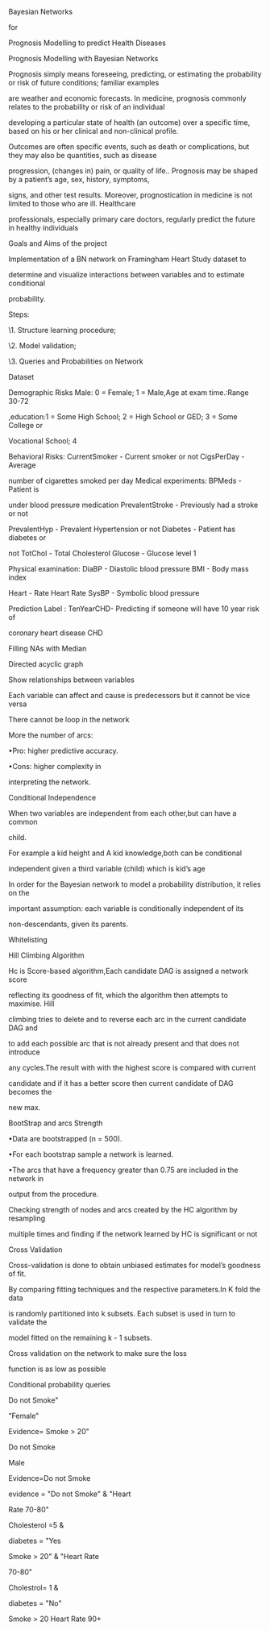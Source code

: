﻿

Bayesian Networks

for

Prognosis Modelling to predict Health Diseases





Prognosis Modelling with Bayesian Networks

Prognosis simply means foreseeing, predicting, or estimating the probability or risk of future conditions; familiar examples

are weather and economic forecasts. In medicine, prognosis commonly relates to the probability or risk of an individual

developing a particular state of health (an outcome) over a specific time, based on his or her clinical and non-clinical profile.

Outcomes are often specific events, such as death or complications, but they may also be quantities, such as disease

progression, (changes in) pain, or quality of life.. Prognosis may be shaped by a patient’s age, sex, history, symptoms,

signs, and other test results. Moreover, prognostication in medicine is not limited to those who are ill. Healthcare

professionals, especially primary care doctors, regularly predict the future in healthy individuals





Goals and Aims of the project

Implementation of a BN network on Framingham Heart Study dataset to

determine and visualize interactions between variables and to estimate conditional

probability.

Steps:

\1. Structure learning procedure;

\2. Model validation;

\3. Queries and Probabilities on Network





Dataset

Demographic Risks Male: 0 = Female; 1 = Male,Age at exam time.:Range 30-72

,education:1 = Some High School; 2 = High School or GED; 3 = Some College or

Vocational School; 4

Behavioral Risks: CurrentSmoker - Current smoker or not CigsPerDay - Average

number of cigarettes smoked per day Medical experiments: BPMeds - Patient is

under blood pressure medication PrevalentStroke - Previously had a stroke or not

PrevalentHyp - Prevalent Hypertension or not Diabetes - Patient has diabetes or

not TotChol - Total Cholesterol Glucose - Glucose level 1

Physical examination: DiaBP - Diastolic blood pressure BMI - Body mass index

Heart - Rate Heart Rate SysBP - Symbolic blood pressure

Prediction Label : TenYearCHD- Predicting if someone will have 10 year risk of

coronary heart disease CHD





Filling NAs with Median





Directed acyclic graph

Show relationships between variables

Each variable can affect and cause is predecessors but it cannot be vice versa

There cannot be loop in the network





More the number of arcs:

•Pro: higher predictive accuracy.

•Cons: higher complexity in

interpreting the network.





Conditional Independence

When two variables are independent from each other,but can have a common

child.

For example a kid height and A kid knowledge,both can be conditional

independent given a third variable (child) which is kid’s age

In order for the Bayesian network to model a probability distribution, it relies on the

important assumption: each variable is conditionally independent of its

non-descendants, given its parents.





Whitelisting





Hill Climbing Algorithm

Hc is Score-based algorithm,Each candidate DAG is assigned a network score

reflecting its goodness of fit, which the algorithm then attempts to maximise. Hill

climbing tries to delete and to reverse each arc in the current candidate DAG and

to add each possible arc that is not already present and that does not introduce

any cycles.The result with with the highest score is compared with current

candidate and if it has a better score then current candidate of DAG becomes the

new max.









BootStrap and arcs Strength

•Data are bootstrapped (n = 500).

•For each bootstrap sample a network is learned.

•The arcs that have a frequency greater than 0.75 are included in the network in

output from the procedure.

Checking strength of nodes and arcs created by the HC algorithm by resampling

multiple times and finding if the network learned by HC is significant or not









Cross Validation

Cross-validation is done to obtain unbiased estimates for model’s goodness of fit.

By comparing fitting techniques and the respective parameters.In K fold the data

is randomly partitioned into k subsets. Each subset is used in turn to validate the

model fitted on the remaining k - 1 subsets.





Cross validation on the network to make sure the loss

function is as low as possible









Conditional probability queries

Do not Smoke"

"Female"

Evidence= Smoke > 20"

Do not Smoke

Male

Evidence=Do not Smoke

evidence = "Do not Smoke" & "Heart

Rate 70-80"

Cholesterol =5 &

diabetes = "Yes

Smoke > 20" & "Heart Rate

70-80"

Cholestrol= 1 &

diabetes = "No"

Smoke > 20 Heart Rate 90+


